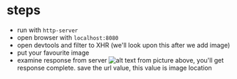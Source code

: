 # steps
* run with ```http-server```
* open browser with ```localhost:8080```
* open devtools and filter to XHR (we'll look upon this after we add image)
* put your favourite image
* examine response from server
![alt text](https://cdn.filestackcontent.com/cUhg8f3wRvq2jeaAK1EH "XHR Dev tool")
from picture above, you'll get response complete.
save the url value, this value is image location